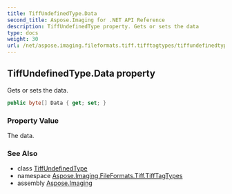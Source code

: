 ```yaml
---
title: TiffUndefinedType.Data
second_title: Aspose.Imaging for .NET API Reference
description: TiffUndefinedType property. Gets or sets the data
type: docs
weight: 30
url: /net/aspose.imaging.fileformats.tiff.tifftagtypes/tiffundefinedtype/data/
---
```

## TiffUndefinedType.Data property

Gets or sets the data.

```csharp
public byte[] Data { get; set; }
```

### Property Value

The data.

### See Also

* class [TiffUndefinedType](../)
* namespace [Aspose.Imaging.FileFormats.Tiff.TiffTagTypes](../../tiffundefinedtype/)
* assembly [Aspose.Imaging](../../../)


